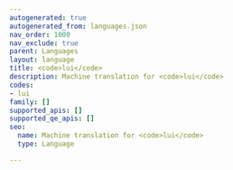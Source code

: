 ```yaml
---
autogenerated: true
autogenerated_from: languages.json
nav_order: 1000
nav_exclude: true
parent: Languages
layout: language
title: <code>lui</code>
description: Machine translation for <code>lui</code>
codes:
- lui
family: []
supported_apis: []
supported_qe_apis: []
seo:
  name: Machine translation for <code>lui</code>
  type: Language

---
```


